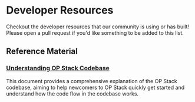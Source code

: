 # Developer Resources

Checkout the developer resources that our community is using or has built! Please open a pull request if you'd like something to be added to this list.

## Reference Material

### [Understanding OP Stack Codebase](https://github.com/joohhnnn/Understanding-Optimism-Codebase#understanding-optimism-codebase) 

This document provides a comprehensive explanation of the OP Stack codebase, aiming to help newcomers to OP Stack quickly get started and understand how the code flow in the codebase works.
